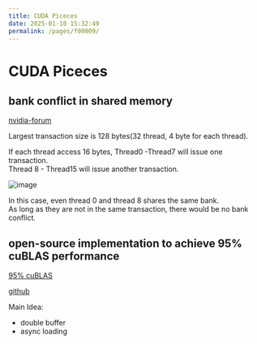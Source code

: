 ```yaml
---
title: CUDA Piceces
date: 2025-01-10 15:32:49
permalink: /pages/f00009/
---
```

# CUDA Piceces

## bank conflict in shared memory

[nvidia-forum](https://forums.developer.nvidia.com/t/how-to-understand-the-bank-conflict-of-shared-mem/260900)

Largest transaction size is 128 bytes(32 thread, 4 byte for each thread).

If each thread access 16 bytes, Thread0 -Thread7 will issue one transaction.\
Thread 8 - Thread15 will issue another transaction.

![image](https://github.com/user-attachments/assets/4e9c1b49-85fc-4804-89af-4dec43146c74)

In this case, even thread 0 and thread 8 shares the same bank.\
As long as they are not in the same transaction, there would be no bank conflict.

## open-source implementation to achieve 95% cuBLAS performance
[95% cuBLAS](https://accu.org/journals/overload/32/181/schuetze/)

[github](https://github.com/qishao-chalmers/CudaTensorCoreHGEMM)

Main Idea:
- double buffer
- async loading

##

